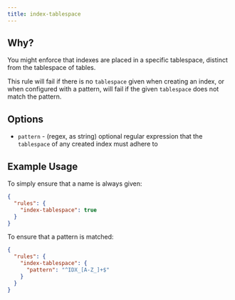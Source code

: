 ```yaml
---
title: index-tablespace
---
```


## Why?

You might enforce that indexes are placed in a specific tablespace, distinct from the tablespace of tables.

This rule will fail if there is no `tablespace` given when creating an index, or when configured with a pattern, will fail if the given `tablespace` does not match the pattern.

## Options

- `pattern` - (regex, as string) optional regular expression that the `tablespace` of any created index must adhere to

## Example Usage

To simply ensure that a name is always given:

```json
{
  "rules": {
    "index-tablespace": true
  }
}
```

To ensure that a pattern is matched:

```json
{
  "rules": {
    "index-tablespace": {
      "pattern": "^IDX_[A-Z_]+$"
    }
  }
}
```
